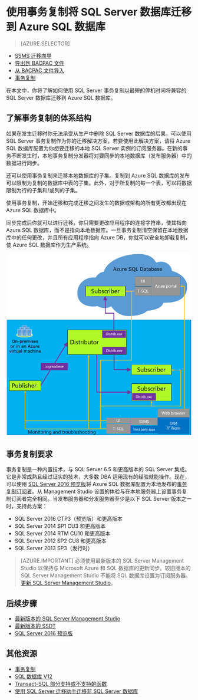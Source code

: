 <properties
   pageTitle="使用事务复制迁移到 SQL 数据库"
   description="Azure SQL 数据库，数据库迁移，导入数据库，事务复制"
   services="sql-database"
   documentationCenter=""
   authors="carlrabeler"
   manager="jeffreyg"
   editor=""/>

<tags
   ms.service="sql-database"
   ms.date="06/07/2016"
   wacn.date="07/11/2016"/>

# 使用事务复制将 SQL Server 数据库迁移到 Azure SQL 数据库

> [AZURE.SELECTOR]
- [SSMS 迁移向导](/documentation/articles/sql-database-cloud-migrate-compatible-using-ssms-migration-wizard/)
- [导出到 BACPAC 文件](/documentation/articles/sql-database-cloud-migrate-compatible-export-bacpac-ssms/)
- [从 BACPAC 文件导入](/documentation/articles/sql-database-cloud-migrate-compatible-import-bacpac-ssms/)
- [事务复制](/documentation/articles/sql-database-cloud-migrate-compatible-using-transactional-replication/)

在本文中，你将了解如何使用 SQL Server 事务复制以最短的停机时间将兼容的 SQL Server 数据库迁移到 Azure SQL 数据库。

## 了解事务复制的体系结构

如果在发生迁移时你无法承受从生产中删除 SQL Server 数据库的后果，可以使用 SQL Server 事务复制作为你的迁移解决方案。若要使用此解决方案，请将 Azure SQL 数据库配置为你想要迁移的本地 SQL Server 实例的订阅服务器。在新的事务不断发生时，本地事务复制分发器将对要同步的本地数据库（发布服务器）中的数据进行同步。

还可以使用事务复制来迁移本地数据库的子集。复制到 Azure SQL 数据库的发布可以限制为复制的数据库中表的子集。此外，对于所复制的每一个表，可以将数据限制为行的子集和/或列的子集。

使用事务复制，开始迁移和完成迁移之间发生的数据或架构的所有更改都出现在 Azure SQL 数据库中。

同步完成后你就可以进行迁移，你只需要更改应用程序的连接字符串，使其指向 Azure SQL 数据库，而不是指向本地数据库。一旦事务复制清空保留在本地数据库中的任何更改，并且所有应用程序指向 Azure DB，你就可以安全地卸载复制，使 Azure SQL 数据库作为生产系统。

 ![SeedCloudTR 示意图](./media/sql-database-cloud-migrate/SeedCloudTR.png)

## 事务复制要求

事务复制是一种内置技术，与 SQL Server 6.5 和更高版本的 SQL Server 集成。它是非常成熟且经过证实的技术，大多数 DBA 运用现有的经验就能操作。现在，可以使用 [SQL Server 2016 预览版](http://www.microsoft.com/server-cloud/products/sql-server-2016)将 Azure SQL 数据库配置为本地发布的[事务复制订阅者](https://msdn.microsoft.com/zh-cn/library/mt589530.aspx)。从 Management Studio 设置的体验与在本地服务器上设置事务复制订阅者完全相同。当发布服务器和分发服务器至少是以下 SQL Server 版本之一时，支持此方案：

 - SQL Server 2016 CTP3（预览版）和更高版本 
 - SQL Server 2014 SP1 CU3 和更高版本
 - SQL Server 2014 RTM CU10 和更高版本
 - SQL Server 2012 SP2 CU8 和更高版本
 - SQL Server 2013 SP3（发行时）


> [AZURE.IMPORTANT] 必须使用最新版本的 SQL Server Management Studio 以保持与 Microsoft Azure 和 SQL 数据库的更新同步。较旧版本的 SQL Server Management Studio 不能将 SQL 数据库设置为订阅服务器。[更新 SQL Server Management Studio](https://msdn.microsoft.com/zh-cn/library/mt238290.aspx)。


## 后续步骤

- [最新版本的 SQL Server Management Studio](https://msdn.microsoft.com/zh-cn/library/mt238290.aspx)
- [最新版本的 SSDT](https://msdn.microsoft.com/zh-cn/library/mt204009.aspx)
- [SQL Server 2016 预览版](http://www.microsoft.com/server-cloud/products/sql-server-2016/)

## 其他资源

- [事务复制](https://msdn.microsoft.com/zh-cn/library/mt589530.aspx)
- [SQL 数据库 V12](/documentation/articles/sql-database-v12-whats-new/)
- [Transact-SQL 部分支持或不支持的函数](/documentation/articles/sql-database-transact-sql-information/)
- [使用 SQL Server 迁移助手迁移非 SQL Server 数据库](http://blogs.msdn.com/b/ssma/)

<!---HONumber=Mooncake_0704_2016-->